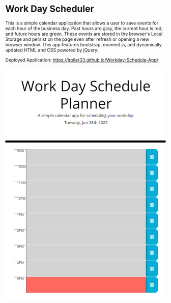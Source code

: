 # Work Day Scheduler
This is a simple calendar application that allows a user to save events for each hour of the business day. Past hours are gray, the current hour is red, and future hours are green.
These events are stored in the browser's Local Storage and persist on the page even after refresh or opening a new browser window. This app features bootstrap, moment.js, and dynamically updated HTML and CSS powered by jQuery.

Deployed Application: https://jroller33.github.io/Workday-Schedule-App/

![Screenshot](./assets/screenshot.png "Screenshot")

